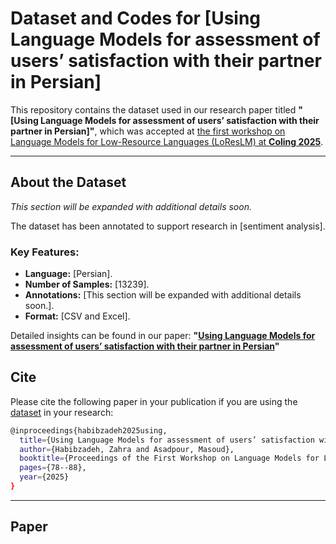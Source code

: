 # Dataset and Codes for [Using Language Models for assessment of users’ satisfaction with their partner in Persian]


This repository contains the dataset used in our research paper titled **"[Using Language Models for assessment of users’ satisfaction with their partner in Persian]"**, which was accepted at [the first workshop on Language Models for Low-Resource Languages (LoResLM) at **Coling 2025**](https://loreslm.github.io/program).

---

## About the Dataset

*This section will be expanded with additional details soon.*

The dataset has been annotated to support research in [sentiment analysis].

### Key Features:
- **Language:** [Persian].
- **Number of Samples:** [13239].
- **Annotations:** [This section will be expanded with additional details soon.].
- **Format:** [CSV and Excel].

Detailed insights can be found in our paper:
**"[Using Language Models for assessment of users’ satisfaction with their partner in Persian](https://coling-2025-proceedings.s3.us-east-1.amazonaws.com/workshops/LoResLM-2025/pdf/2025.loreslm-1.5.pdf)"**  

## Cite
Please cite the following paper in your publication if you are using the [dataset](https://github.com/zaha2020/UserSatisfactionSentiment/tree/main/Dataset) in your research:

```bash
@inproceedings{habibzadeh2025using,
  title={Using Language Models for assessment of users’ satisfaction with their partner in Persian},
  author={Habibzadeh, Zahra and Asadpour, Masoud},
  booktitle={Proceedings of the First Workshop on Language Models for Low-Resource Languages},
  pages={78--88},
  year={2025}
}

```

---

## Paper
